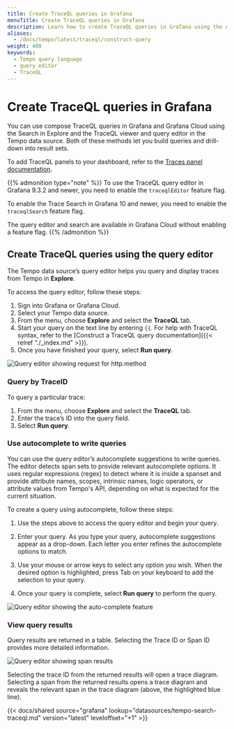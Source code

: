 ```yaml
---
title: Create TraceQL queries in Grafana
menuTitle: Create TraceQL queries in Grafana
description: Learn how to create TraceQL queries in Grafana using the query editor and search.
aliases:
  - /docs/tempo/latest/traceql/construct-query
weight: 400
keywords:
  - Tempo query language
  - query editor
  - TraceQL
---
```


# Create TraceQL queries in Grafana

You can use compose TraceQL queries in Grafana and Grafana Cloud using the Search in Explore and the TraceQL viewer and query editor in the Tempo data source.
Both of these methods let you build queries and drill-down into result sets.

To add TraceQL panels to your dashboard, refer to the [Traces panel documentation](/docs/grafana/latest/panels-visualizations/visualizations/traces/).

{{% admonition type="note" %}}
To use the TraceQL query editor in Grafana 9.3.2 and newer, you need to enable the `traceqlEditor` feature flag.

To enable the Trace Search in Grafana 10 and newer, you need to enable the `traceqlSearch` feature flag.

The query editor and search are available in Grafana Cloud without enabling a feature flag.
{{% /admonition %}}

## Create TraceQL queries using the query editor

The Tempo data source’s query editor helps you query and display traces from Tempo in **Explore**.

To access the query editor, follow these steps:

1. Sign into Grafana or Grafana Cloud.
1. Select your Tempo data source.
1. From the menu, choose **Explore** and select the **TraceQL** tab.
1. Start your query on the text line by entering `{{`. For help with TraceQL syntax, refer to the [Construct a TraceQL query documentation]({{< relref "./_index.md" >}}).
1. Once you have finished your query, select **Run query**.

![Query editor showing request for http.method](/static/img/docs/tempo/query-editor-http-method.png)

### Query by TraceID

To query a particular trace:

1. From the menu, choose **Explore** and select the **TraceQL** tab.
1. Enter the trace’s ID into the query field.
1. Select **Run query**.

### Use autocomplete to write queries

You can use the query editor’s autocomplete suggestions to write queries.
The editor detects span sets to provide relevant autocomplete options.
It uses regular expressions (regex) to detect where it is inside a spanset and provide attribute names, scopes, intrinsic names, logic operators, or attribute values from Tempo's API, depending on what is expected for the current situation.

To create a query using autocomplete, follow these steps:

1. Use the steps above to access the query editor and begin your query.

1. Enter your query. As you type your query, autocomplete suggestions appear as a drop-down. Each letter you enter refines the autocomplete options to match.

1. Use your mouse or arrow keys to select any option you wish. When the desired option is highlighted, press Tab on your keyboard to add the selection to your query.

1. Once your query is complete, select **Run query** to perform the query.

![Query editor showing the auto-complete feature](/static/img/docs/tempo/query-editor-auto-complete.png)

### View query results

Query results are returned in a table. Selecting the Trace ID or Span ID provides more detailed information.

![Query editor showing span results](/static/img/docs/tempo/query-editor-results-span.png)

Selecting the trace ID from the returned results will open a trace diagram. Selecting a span from the returned results opens a trace diagram and reveals the relevant span in the trace diagram (above, the highlighted blue line).

{{< docs/shared source="grafana" lookup="datasources/tempo-search-traceql.md" version="latest" leveloffset="+1" >}}